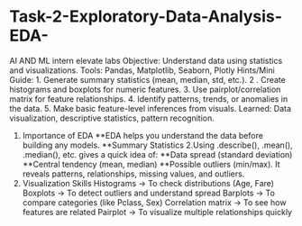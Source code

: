 # Task-2-Exploratory-Data-Analysis-EDA-
AI AND ML intern elevate labs
Objective: Understand data using statistics and visualizations.
Tools: Pandas, Matplotlib, Seaborn, Plotly
Hints/Mini Guide:
    1. Generate summary statistics (mean, median, std, etc.).
    2 . Create histograms and boxplots for numeric features.
    3. Use pairplot/correlation matrix for feature relationships.
    4. Identify patterns, trends, or anomalies in the data.
    5. Make basic feature-level inferences from visuals.
Learned: Data visualization, descriptive statistics, pattern recognition.

1. Importance of EDA
**EDA helps you understand the data before building any models.
**Summary Statistics
2.Using .describe(), .mean(), .median(), etc. gives a quick idea of:
**Data spread (standard deviation)
**Central tendency (mean, median)
**Possible outliers (min/max). It reveals patterns, relationships, missing values, and outliers.
3. Visualization Skills
Histograms → To check distributions (Age, Fare)
Boxplots → To detect outliers and understand spread
Barplots → To compare categories (like Pclass, Sex)
Correlation matrix → To see how features are related
Pairplot → To visualize multiple relationships quickly

